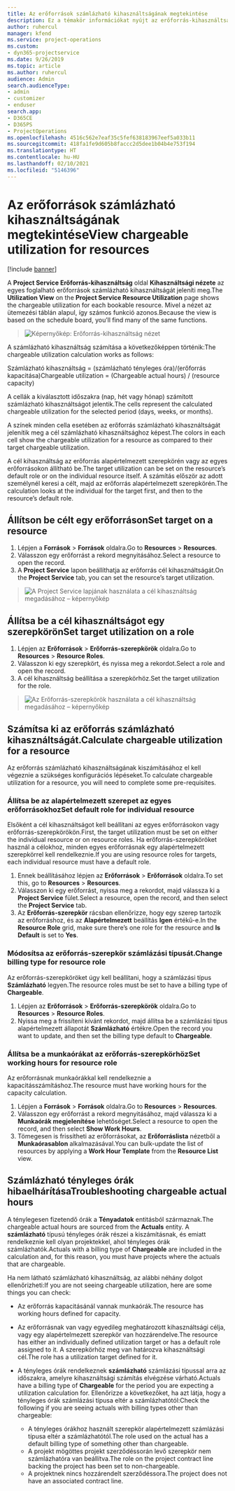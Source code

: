 ```yaml
---
title: Az erőforrások számlázható kihasználtságának megtekintése
description: Ez a témakör információkat nyújt az erőforrás-kihasználtsági nézetről.
author: ruhercul
manager: kfend
ms.service: project-operations
ms.custom:
- dyn365-projectservice
ms.date: 9/26/2019
ms.topic: article
ms.author: ruhercul
audience: Admin
search.audienceType:
- admin
- customizer
- enduser
search.app:
- D365CE
- D365PS
- ProjectOperations
ms.openlocfilehash: 4516c562e7eaf35c5fef638183967eef5a033b11
ms.sourcegitcommit: 418fa1fe9d605b8faccc2d5dee1b04b4e753f194
ms.translationtype: HT
ms.contentlocale: hu-HU
ms.lasthandoff: 02/10/2021
ms.locfileid: "5146396"
---
```

# <a name="view-chargeable-utilization-for-resources"></a><span data-ttu-id="22d8e-103">Az erőforrások számlázható kihasználtságának megtekintése</span><span class="sxs-lookup"><span data-stu-id="22d8e-103">View chargeable utilization for resources</span></span>

[!include [banner](../includes/psa-now-project-operations.md)]
 
<span data-ttu-id="22d8e-104">A **Project Service Erőforrás-kihasználtság** oldal **Kihasználtsági nézete** az egyes foglalható erőforrások számlázható kihasználtságát jeleníti meg.</span><span class="sxs-lookup"><span data-stu-id="22d8e-104">The **Utilization View** on the **Project Service Resource Utilization** page shows the chargeable utilization for each bookable resource.</span></span> <span data-ttu-id="22d8e-105">Mivel a nézet az ütemezési táblán alapul, így számos funkció azonos.</span><span class="sxs-lookup"><span data-stu-id="22d8e-105">Because the view is based on the schedule board, you’ll find many of the same functions.</span></span>

> ![Képernyőkép: Erőforrás-kihasználtság nézet](media/FAQ-utilization-1.png)
 

<span data-ttu-id="22d8e-107">A számlázható kihasználtság számítása a következőképpen történik:</span><span class="sxs-lookup"><span data-stu-id="22d8e-107">The chargeable utilization calculation works as follows:</span></span>

   <span data-ttu-id="22d8e-108">Számlázható kihasználtság = (számlázható tényleges óra)/(erőforrás kapacitása)</span><span class="sxs-lookup"><span data-stu-id="22d8e-108">Chargeable utilization = (Chargeable actual hours) / (resource capacity)</span></span>

<span data-ttu-id="22d8e-109">A cellák a kiválasztott időszakra (nap, hét vagy hónap) számított számlázható kihasználtságot jelentik.</span><span class="sxs-lookup"><span data-stu-id="22d8e-109">The cells represent the calculated chargeable utilization for the selected period (days, weeks, or months).</span></span>

<span data-ttu-id="22d8e-110">A színek minden cella esetében az erőforrás számlázható kihasználtságát jelenítik meg a cél számlázható kihasználtsághoz képest.</span><span class="sxs-lookup"><span data-stu-id="22d8e-110">The colors in each cell show the chargeable utilization for a resource as compared to their target chargeable utilization.</span></span> 

<span data-ttu-id="22d8e-111">A cél kihasználtság az erőforrás alapértelmezett szerepkörén vagy az egyes erőforrásokon állítható be.</span><span class="sxs-lookup"><span data-stu-id="22d8e-111">The target utilization can be set on the resource’s default role or on the individual resource itself.</span></span> <span data-ttu-id="22d8e-112">A számítás először az adott személynél keresi a célt, majd az erőforrás alapértelmezett szerepkörén.</span><span class="sxs-lookup"><span data-stu-id="22d8e-112">The calculation looks at the individual for the target first, and then to the resource’s default role.</span></span>

## <a name="set-target-on-a-resource"></a><span data-ttu-id="22d8e-113">Állítson be célt egy erőforráson</span><span class="sxs-lookup"><span data-stu-id="22d8e-113">Set target on a resource</span></span>

1. <span data-ttu-id="22d8e-114">Lépjen a **Források** \> **Források** oldalra.</span><span class="sxs-lookup"><span data-stu-id="22d8e-114">Go to **Resources** \> **Resources**.</span></span> 
2. <span data-ttu-id="22d8e-115">Válasszon egy erőforrást a rekord megnyitásához.</span><span class="sxs-lookup"><span data-stu-id="22d8e-115">Select a resource to open the record.</span></span> 
3. <span data-ttu-id="22d8e-116">A **Project Service** lapon beállíthatja az erőforrás cél kihasználtságát.</span><span class="sxs-lookup"><span data-stu-id="22d8e-116">On the **Project Service** tab, you can set the resource’s target utilization.</span></span>

> ![A Project Service lapjának használata a cél kihasználtság megadásához – képernyőkép](media/FAQ-utilization-2.png)
 
## <a name="set-target-utilization-on-a-role"></a><span data-ttu-id="22d8e-118">Állítsa be a cél kihasználtságot egy szerepkörön</span><span class="sxs-lookup"><span data-stu-id="22d8e-118">Set target utilization on a role</span></span>

1. <span data-ttu-id="22d8e-119">Lépjen az **Erőforrások** \> **Erőforrás-szerepkörök** oldalra.</span><span class="sxs-lookup"><span data-stu-id="22d8e-119">Go to **Resources** \> **Resource Roles**.</span></span> 
2. <span data-ttu-id="22d8e-120">Válasszon ki egy szerepkört, és nyissa meg a rekordot.</span><span class="sxs-lookup"><span data-stu-id="22d8e-120">Select a role and open the record.</span></span> 
3. <span data-ttu-id="22d8e-121">A cél kihasználtság beállítása a szerepkörhöz.</span><span class="sxs-lookup"><span data-stu-id="22d8e-121">Set the target utilization for the role.</span></span>

> ![Az Erőforrás-szerepkörök használata a cél kihasználtság megadásához – képernyőkép](media/FAQ-utilization-3.png)
 
## <a name="calculate-chargeable-utilization-for-a-resource"></a><span data-ttu-id="22d8e-123">Számítsa ki az erőforrás számlázható kihasználtságát.</span><span class="sxs-lookup"><span data-stu-id="22d8e-123">Calculate chargeable utilization for a resource</span></span>

<span data-ttu-id="22d8e-124">Az erőforrás számlázható kihasználtságának kiszámításához el kell végeznie a szükséges konfigurációs lépéseket.</span><span class="sxs-lookup"><span data-stu-id="22d8e-124">To calculate chargeable utilization for a resource, you will need to complete some pre-requisites.</span></span> 

### <a name="set-default-role-for-individual-resource"></a><span data-ttu-id="22d8e-125">Állítsa be az alapértelmezett szerepet az egyes erőforrásokhoz</span><span class="sxs-lookup"><span data-stu-id="22d8e-125">Set default role for individual resource</span></span>

<span data-ttu-id="22d8e-126">Elsőként a cél kihasználtságot kell beállítani az egyes erőforrásokon vagy erőforrás-szerepkörökön.</span><span class="sxs-lookup"><span data-stu-id="22d8e-126">First, the target utilization must be set on either the individual resource or on resource roles.</span></span> <span data-ttu-id="22d8e-127">Ha erőforrás-szerepköröket használ a célokhoz, minden egyes erőforrásnak egy alapértelmezett szerepkörrel kell rendelkeznie.</span><span class="sxs-lookup"><span data-stu-id="22d8e-127">If you are using resource roles for targets, each individual resource must have a default role.</span></span> 

1. <span data-ttu-id="22d8e-128">Ennek beállításához lépjen az **Erőforrások** \> **Erőforrások** oldalra.</span><span class="sxs-lookup"><span data-stu-id="22d8e-128">To set this, go to **Resources** \> **Resources**.</span></span> 
2. <span data-ttu-id="22d8e-129">Válasszon ki egy erőforrást, nyissa meg a rekordot, majd válassza ki a **Project Service** fület.</span><span class="sxs-lookup"><span data-stu-id="22d8e-129">Select a resource, open the record, and then select the **Project Service** tab.</span></span> 
3. <span data-ttu-id="22d8e-130">Az **Erőforrás-szerepkör** rácsban ellenőrizze, hogy egy szerep tartozik az erőforráshoz, és az **Alapértelmezett** beállítás **Igen** értékű-e.</span><span class="sxs-lookup"><span data-stu-id="22d8e-130">In the **Resource Role** grid, make sure there’s one role for the resource and **Is Default** is set to **Yes**.</span></span>
 
### <a name="change-billing-type-for-resource-role"></a><span data-ttu-id="22d8e-131">Módosítsa az erőforrás-szerepkör számlázási típusát.</span><span class="sxs-lookup"><span data-stu-id="22d8e-131">Change billing type for resource role</span></span>

<span data-ttu-id="22d8e-132">Az erőforrás-szerepköröket úgy kell beállítani, hogy a számlázási típus **Számlázható** legyen.</span><span class="sxs-lookup"><span data-stu-id="22d8e-132">The resource roles must be set to have a billing type of **Chargeable**.</span></span> 

1. <span data-ttu-id="22d8e-133">Lépjen az **Erőforrások** \> **Erőforrás-szerepkörök** oldalra.</span><span class="sxs-lookup"><span data-stu-id="22d8e-133">Go to **Resources** \> **Resource Roles**.</span></span> 
2. <span data-ttu-id="22d8e-134">Nyissa meg a frissíteni kívánt rekordot, majd állítsa be a számlázási típus alapértelmezett állapotát **Számlázható** értékre.</span><span class="sxs-lookup"><span data-stu-id="22d8e-134">Open the record you want to update, and then set the billing type default to **Chargeable**.</span></span>

### <a name="set-working-hours-for-resource-role"></a><span data-ttu-id="22d8e-135">Állítsa be a munkaórákat az erőforrás-szerepkörhöz</span><span class="sxs-lookup"><span data-stu-id="22d8e-135">Set working hours for resource role</span></span>
 
<span data-ttu-id="22d8e-136">Az erőforrásnak munkaórákkal kell rendelkeznie a kapacitásszámításhoz.</span><span class="sxs-lookup"><span data-stu-id="22d8e-136">The resource must have working hours for the capacity calculation.</span></span> 

1. <span data-ttu-id="22d8e-137">Lépjen a **Források** \> **Források** oldalra.</span><span class="sxs-lookup"><span data-stu-id="22d8e-137">Go to **Resources** \> **Resources**.</span></span> 
2. <span data-ttu-id="22d8e-138">Válasszon egy erőforrást a rekord megnyitásához, majd válassza ki a **Munkaórák megjelenítése** lehetőséget.</span><span class="sxs-lookup"><span data-stu-id="22d8e-138">Select a resource to open the record, and then select **Show Work Hours**.</span></span> 
3. <span data-ttu-id="22d8e-139">Tömegesen is frissítheti az erőforrásokat, az **Erőforráslista** nézetből a **Munkaórasablon** alkalmazásával.</span><span class="sxs-lookup"><span data-stu-id="22d8e-139">You can bulk-update the list of resources by applying a **Work Hour Template** from the **Resource List** view.</span></span>

## <a name="troubleshooting-chargeable-actual-hours"></a><span data-ttu-id="22d8e-140">Számlázható tényleges órák hibaelhárítása</span><span class="sxs-lookup"><span data-stu-id="22d8e-140">Troubleshooting chargeable actual hours</span></span>

<span data-ttu-id="22d8e-141">A ténylegesen fizetendő órák a **Tényadatok** entitásból származnak.</span><span class="sxs-lookup"><span data-stu-id="22d8e-141">The chargeable actual hours are sourced from the **Actuals** entity.</span></span> <span data-ttu-id="22d8e-142">A **számlázható** típusú tényleges órák részei a kiszámításnak, és emiatt rendelkeznie kell olyan projektekkel, ahol tényleges órák számlázhatók.</span><span class="sxs-lookup"><span data-stu-id="22d8e-142">Actuals with a billing type of **Chargeable** are included in the calculation and, for this reason, you must have projects where the actuals that are chargeable.</span></span>

<span data-ttu-id="22d8e-143">Ha nem látható számlázható kihasználtság, az alábbi néhány dolgot ellenőrizheti:</span><span class="sxs-lookup"><span data-stu-id="22d8e-143">If you are not seeing chargeable utilization, here are some things you can check:</span></span>

- <span data-ttu-id="22d8e-144">Az erőforrás kapacitásánál vannak munkaórák.</span><span class="sxs-lookup"><span data-stu-id="22d8e-144">The resource has working hours defined for capacity.</span></span>
- <span data-ttu-id="22d8e-145">Az erőforrásnak van vagy egyedileg meghatározott kihasználtsági célja, vagy egy alapértelmezett szerepkör van hozzárendelve.</span><span class="sxs-lookup"><span data-stu-id="22d8e-145">The resource has either an individually defined utilization target or has a default role assigned to it.</span></span> <span data-ttu-id="22d8e-146">A szerepkörhöz meg van határozva kihasználtsági cél.</span><span class="sxs-lookup"><span data-stu-id="22d8e-146">The role has a utilization target defined for it.</span></span>
- <span data-ttu-id="22d8e-147">A tényleges órák rendelkeznek **számlázható** számlázási típussal arra az időszakra, amelyre kihasználtsági számítás elvégzése várható.</span><span class="sxs-lookup"><span data-stu-id="22d8e-147">Actuals have a billing type of **Chargeable** for the period you are expecting a utilization calculation for.</span></span> <span data-ttu-id="22d8e-148">Ellenőrizze a következőket, ha azt látja, hogy a tényleges órák számlázási típusa eltér a számlázhatótól:</span><span class="sxs-lookup"><span data-stu-id="22d8e-148">Check the following if you are seeing actuals with billing types other than chargeable:</span></span>

  - <span data-ttu-id="22d8e-149">A tényleges órákhoz használt szerepkör alapértelmezett számlázási típusa eltér a számlázhatótól.</span><span class="sxs-lookup"><span data-stu-id="22d8e-149">The role used on the actual has a default billing type of something other than chargeable.</span></span>
  - <span data-ttu-id="22d8e-150">A projekt mögöttes projekt szerződéssorán levő szerepkör nem számlázhatóra van beállítva.</span><span class="sxs-lookup"><span data-stu-id="22d8e-150">The role on the project contract line backing the project has been set to non-chargeable.</span></span>
  - <span data-ttu-id="22d8e-151">A projektnek nincs hozzárendelt szerződéssora.</span><span class="sxs-lookup"><span data-stu-id="22d8e-151">The project does not have an associated contract line.</span></span>

